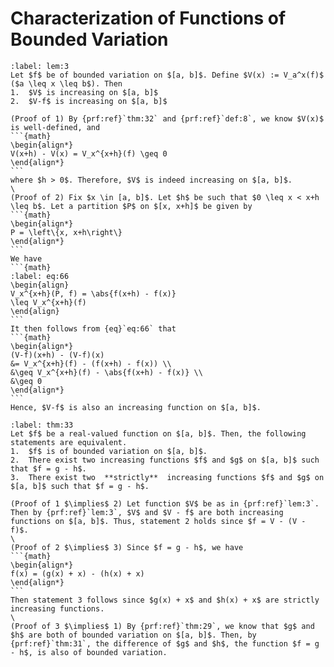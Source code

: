 # Characterization of Functions of Bounded Variation
````{prf:lemma} 
:label: lem:3
Let $f$ be of bounded variation on $[a, b]$. Define $V(x) := V_a^x(f)$ ($a \leq x \leq b$). Then 
1.  $V$ is increasing on $[a, b]$
2.  $V-f$ is increasing on $[a, b]$
````
````{prf:proof}
(Proof of 1) By {prf:ref}`thm:32` and {prf:ref}`def:8`, we know $V(x)$ is well-defined, and 
```{math}
\begin{align*}
V(x+h) - V(x) = V_x^{x+h}(f) \geq 0
\end{align*}
```
where $h > 0$. Therefore, $V$ is indeed increasing on $[a, b]$.
\
(Proof of 2) Fix $x \in [a, b]$. Let $h$ be such that $0 \leq x < x+h \leq b$. Let a partition $P$ on $[x, x+h]$ be given by 
```{math}
\begin{align*}
P = \left\{x, x+h\right\}
\end{align*}
```
We have 
```{math}
:label: eq:66
\begin{align}
V_x^{x+h}(P, f) = \abs{f(x+h) - f(x)} 
\leq V_x^{x+h}(f)
\end{align}
```
It then follows from {eq}`eq:66` that 
```{math}
\begin{align*}
(V-f)(x+h) - (V-f)(x)
&= V_x^{x+h}(f) - (f(x+h) - f(x)) \\ 
&\geq V_x^{x+h}(f) - \abs{f(x+h) - f(x)} \\ 
&\geq 0
\end{align*}
```
Hence, $V-f$ is also an increasing function on $[a, b]$.
````
````{prf:theorem} Characterization of Functions of Bounded Variation
:label: thm:33
Let $f$ be a real-valued function on $[a, b]$. Then, the following statements are equivalent.
1.  $f$ is of bounded variation on $[a, b]$.
2.  There exist two increasing functions $f$ and $g$ on $[a, b]$ such that $f = g - h$.
3.  There exist two  **strictly**  increasing functions $f$ and $g$ on $[a, b]$ such that $f = g - h$.
````
````{prf:proof}
(Proof of 1 $\implies$ 2) Let function $V$ be as in {prf:ref}`lem:3`. Then by {prf:ref}`lem:3`, $V$ and $V - f$ are both increasing functions on $[a, b]$. Thus, statement 2 holds since $f = V - (V - f)$.
\
(Proof of 2 $\implies$ 3) Since $f = g - h$, we have 
```{math}
\begin{align*}
f(x) = (g(x) + x) - (h(x) + x)
\end{align*}
```
Then statement 3 follows since $g(x) + x$ and $h(x) + x$ are strictly increasing functions.
\
(Proof of 3 $\implies$ 1) By {prf:ref}`thm:29`, we know that $g$ and $h$ are both of bounded variation on $[a, b]$. Then, by {prf:ref}`thm:31`, the difference of $g$ and $h$, the function $f = g - h$, is also of bounded variation.
````
